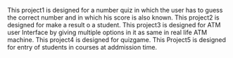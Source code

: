 This project1 is designed for a number quiz in which the user has to guess the correct number and in which his score is also known.
This project2 is designed for make a result o a student.
This project3 is designed for ATM user Interface by giving multiple options in it as same in real life ATM machine.
This project4 is designed for quizgame.
This Project5 is designed for entry of students in courses at addmission time.
